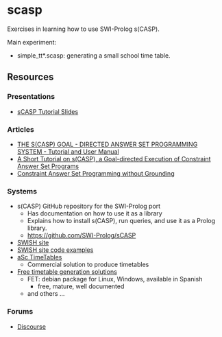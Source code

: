 # scasp

Exercises in learning how to use SWI-Prolog s(CASP).

Main experiment:
- simple_tt*.scasp: generating a small school time table.


## Resources

### Presentations
* [sCASP Tutorial Slides](docs/articles/01-sCASP-tutorial-slides.pdf)

### Articles
* [THE S(CASP) GOAL - DIRECTED ANSWER SET PROGRAMMING 
  SYSTEM - Tutorial and User Manual](docs/articles/02-scasp-tut-and-manual.pdf)
* [A Short Tutorial on s(CASP), a Goal-directed
Execution of Constraint Answer Set Programs](docs/articles/AShortTutorialOfsCASP.pdf)
* [Constraint Answer Set Programming without Grounding](docs/articles/constraint-answer-set-programming-without-grounding.pdf)
  
### Systems
- s(CASP) GitHub repository for the SWI-Prolog port
  - Has documentation on how to use it as a library
  - Explains how to install s(CASP), run queries, and use it as a Prolog library.
  - https://github.com/SWI-Prolog/sCASP
- [SWISH site](https://swish.swi-prolog.org/example/scasp.swinb)
- [SWISH site code examples](https://swish.swi-prolog.org/p/r34v2.swinb)
- [aSc TimeTables](https://www.asctimetables.com/)
  - Commercial solution to produce timetables
- [Free timetable generation solutions](https://www.perplexity.ai/search/is-scasp-a-good-option-to-calc-2WdiY3HKQwCSWNEgCmPvRw)
  - FET: debian package for Linux, Windows, available in Spanish
    - free, mature, well documented
  - and others ... 


### Forums
* [Discourse](https://swi-prolog.discourse.group/)
